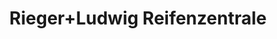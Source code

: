 ---
title: "Rieger+Ludwig Reifenzentrale"
url: /augsburg/rieger-ludwig-reifenzentrale-friedberger-strasse/
shop: Autowerkstatt
---